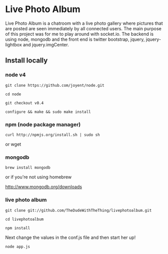 Live Photo Album
================

Live Photo Album is a chatroom with a live photo gallery where pictures that are posted are seen immediately by all connected users. The main purpose of this project was for me to play around with socket.io. The backend is using node, mongodb and the front end is twitter bootstrap, jquery, jquery-lightbox and jquery.imgCenter.

Install locally
---------------

### node v4
  `git clone https://github.com/joyent/node.git`

  `cd node`

  `git checkout v0.4`

  `configure && make && sudo make install`


### npm (node package manager)

  `curl http://npmjs.org/install.sh | sudo sh`

  or wget


### mongodb

  `brew install mongodb`

  or if you're not using homebrew

  <http://www.mongodb.org/downloads>

### live photo album

  `git clone git://github.com/TheDudeWithTheThing/livephotoalbum.git`

  `cd livephotoalbum`

  `npm install`
  
  Next change the values in the conf.js file and then start her up!

  `node app.js`
